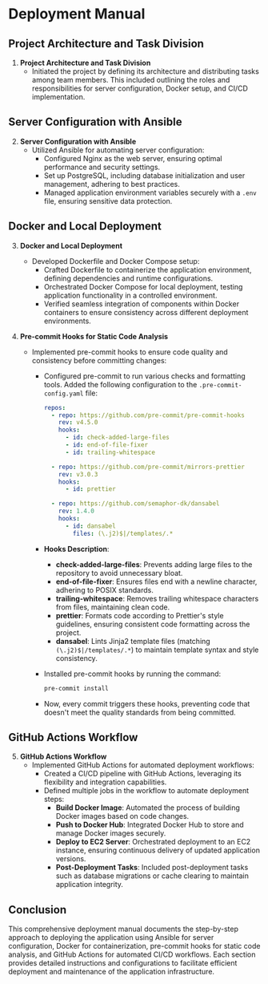 # Deployment Manual

## Project Architecture and Task Division

1. **Project Architecture and Task Division**
   - Initiated the project by defining its architecture and distributing tasks among team members. This included outlining the roles and responsibilities for server configuration, Docker setup, and CI/CD implementation.

## Server Configuration with Ansible

2. **Server Configuration with Ansible**
   - Utilized Ansible for automating server configuration:
     - Configured Nginx as the web server, ensuring optimal performance and security settings.
     - Set up PostgreSQL, including database initialization and user management, adhering to best practices.
     - Managed application environment variables securely with a `.env` file, ensuring sensitive data protection.

## Docker and Local Deployment

3. **Docker and Local Deployment**

   - Developed Dockerfile and Docker Compose setup:
     - Crafted Dockerfile to containerize the application environment, defining dependencies and runtime configurations.
     - Orchestrated Docker Compose for local deployment, testing application functionality in a controlled environment.
     - Verified seamless integration of components within Docker containers to ensure consistency across different deployment environments.

4. **Pre-commit Hooks for Static Code Analysis**

   - Implemented pre-commit hooks to ensure code quality and consistency before committing changes:

     - Configured pre-commit to run various checks and formatting tools. Added the following configuration to the `.pre-commit-config.yaml` file:

       ```yaml
       repos:
         - repo: https://github.com/pre-commit/pre-commit-hooks
           rev: v4.5.0
           hooks:
             - id: check-added-large-files
             - id: end-of-file-fixer
             - id: trailing-whitespace

         - repo: https://github.com/pre-commit/mirrors-prettier
           rev: v3.0.3
           hooks:
             - id: prettier

         - repo: https://github.com/semaphor-dk/dansabel
           rev: 1.4.0
           hooks:
             - id: dansabel
               files: (\.j2)$|/templates/.*
       ```

     - **Hooks Description**:

       - **check-added-large-files**: Prevents adding large files to the repository to avoid unnecessary bloat.
       - **end-of-file-fixer**: Ensures files end with a newline character, adhering to POSIX standards.
       - **trailing-whitespace**: Removes trailing whitespace characters from files, maintaining clean code.
       - **prettier**: Formats code according to Prettier's style guidelines, ensuring consistent code formatting across the project.
       - **dansabel**: Lints Jinja2 template files (matching `(\.j2)$|/templates/.*`) to maintain template syntax and style consistency.

     - Installed pre-commit hooks by running the command:

       ```sh
       pre-commit install
       ```

     - Now, every commit triggers these hooks, preventing code that doesn't meet the quality standards from being committed.

## GitHub Actions Workflow

5. **GitHub Actions Workflow**
   - Implemented GitHub Actions for automated deployment workflows:
     - Created a CI/CD pipeline with GitHub Actions, leveraging its flexibility and integration capabilities.
     - Defined multiple jobs in the workflow to automate deployment steps:
       - **Build Docker Image**: Automated the process of building Docker images based on code changes.
       - **Push to Docker Hub**: Integrated Docker Hub to store and manage Docker images securely.
       - **Deploy to EC2 Server**: Orchestrated deployment to an EC2 instance, ensuring continuous delivery of updated application versions.
       - **Post-Deployment Tasks**: Included post-deployment tasks such as database migrations or cache clearing to maintain application integrity.

## Conclusion

This comprehensive deployment manual documents the step-by-step approach to deploying the application using Ansible for server configuration, Docker for containerization, pre-commit hooks for static code analysis, and GitHub Actions for automated CI/CD workflows. Each section provides detailed instructions and configurations to facilitate efficient deployment and maintenance of the application infrastructure.
